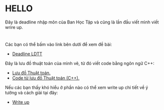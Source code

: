 # HELLO
Đây là deadline nhập môn của Ban Học Tập và cũng là lần đầu viết mình viết wrire up.
#
Các bạn có thể bấm vào link bên dưới để xem đề bài:
- [Deadline LDTT](https://drive.google.com/file/d/1Tf0uljRKgxDHpSYT-wfVkzG4wlTDK89e/view?fbclid=IwAR0IQ1rzSMuDaOCzNNEVWS2FNcbbbOWkvH-XavZeAr3u-F_Txi__LlSF_jI)

Đây là lưu đồ thuật toán của mình vẽ, từ đó viết code bằng ngôn ngữ C++:
- [Lưu đồ Thuật toán.](https://drive.google.com/file/d/1YZQUHe-R0ihjJH5_zdTF9vpEYGDaRMSo/view?usp=sharing)
- [Code từ lưu đồ Thuật toán (C++).](https://github.com/Tsouth113/Write-up-BHT/tree/main/Code%20l%C6%B0u%20%C4%91%C3%B4%CC%80%20thu%C3%A2%CC%A3t%20toa%CC%81n)

Nếu các bạn thấy khó hiểu ở phần nào có thể xem write up chi tiết về ý tưởng và cách giải tại đây:
- [Write up](https://github.com/Tsouth113/Write-up-BHT/blob/main/Write_up.md)


